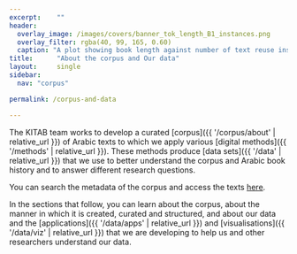 ```yaml
---
excerpt:	""
header:
  overlay_image: /images/covers/banner_tok_length_B1_instances.png
  overlay_filter: rgba(40, 99, 165, 0.60)
  caption: "A plot showing book length against number of text reuse instances"
title:		"About the corpus and Our data"
layout:		single
sidebar:
  nav: "corpus"

permalink: /corpus-and-data

---
```

The KITAB team works to develop a curated [corpus]({{ '/corpus/about' | relative_url }}) of Arabic texts to which we apply various [digital methods]({{ '/methods' | relative_url }}). These methods produce [data sets]({{ '/data' |  relative_url }}) that we use to better understand the corpus and Arabic book history and to answer different research questions.

You can search the metadata of the corpus and access the texts [here](https://kitab-corpus-metadata.azurewebsites.net/). 
In the sections that follow, you can learn about the corpus, about the manner in which it is created, curated and structured, and about our data and the [applications]({{ '/data/apps' | relative_url }}) and [visualisations]({{ '/data/viz' | relative_url }}) that we are developing to help us and other researchers understand our data.

